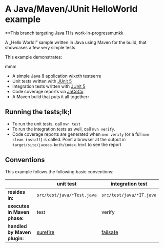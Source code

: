 # A Java/Maven/JUnit HelloWorld example


**This branch targeting Java 11 is work-in-progressm,mkk


A „Hello World!” sample written in Java using Maven for the build, that showcases a few very simple tests.

This example demonstrates:

mmm
* A simple Java 8 application wixxth testserre
* Unit tests written with [JUnit 5](https://junit.org/junit5/)
* Integration tests written with [JUnit 5](https://junit.org/junit5/)
* Code coverage reports via [JaCoCo](https://www.jacoco.org/jacoco/)
* A Maven build that puts it all togetherr

## Running the tests;lk;l

* To run the unit tests, call `mvn test`
* To run the integration tests as well, call `mvn verify`.
* Code coverage reports are generated when `mvn verify` (or a full `mvn clean install`) is called.
  Point a browser at the output in `target/site/jacoco-both/index.html` to see the report

## Conventions

This example follows the following basic conventions:

| | unit test | integration test |
| --- | --- | --- |
| **resides in:** | `src/test/java/*Test.java` | `src/test/java/*IT.java` |
| **executes in Maven phase:** | test | verify |
| **handled by Maven plugin:** | [surefire](http://maven.apache.org/surefire/maven-surefire-plugin/) | [failsafe](http://maven.apache.org/surefire/maven-failsafe-plugin/) |
